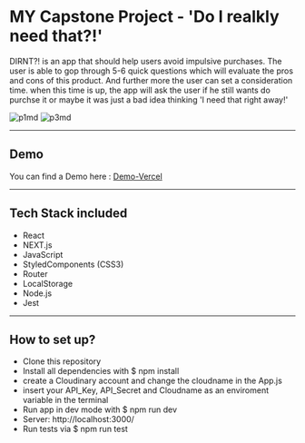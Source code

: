 # MY Capstone Project - 'Do I realkly need that?!'

DIRNT?! is an app that should help users avoid impulsive purchases. The user is able to gop through 5-6 quick questions which will evaluate the pros and cons of this product. And further more the user can set a consideration time. when this time is up, the app will ask the user if he still wants do purchse it or maybe it was just a bad idea thinking 'I need that right away!' 

![p1md](https://user-images.githubusercontent.com/113910034/207319163-a2e5e5df-a3cc-43ff-883f-7ded4533a7c8.PNG)
![p3md](https://user-images.githubusercontent.com/113910034/207319197-b33f708b-6c1e-4539-9a0d-5e4a687f233c.PNG)


_______

## Demo 

You can find a Demo here : 
[Demo-Vercel](https://capstone-project-e4jsh5xg1-gregonoff.vercel.app/)

_______

## Tech Stack included

- React
- NEXT.js
- JavaScript
- StyledComponents (CSS3)
- Router
- LocalStorage
- Node.js
- Jest

_______

## How to set up?

- Clone this repository
- Install all dependencies with $ npm install
- create a Cloudinary account and change the cloudname in the App.js
- insert your API_Key, API_Secret and Cloudname as an enviroment variable in the terminal
- Run app in dev mode with $ npm run dev
- Server: http://localhost:3000/
- Run tests via $ npm run test
